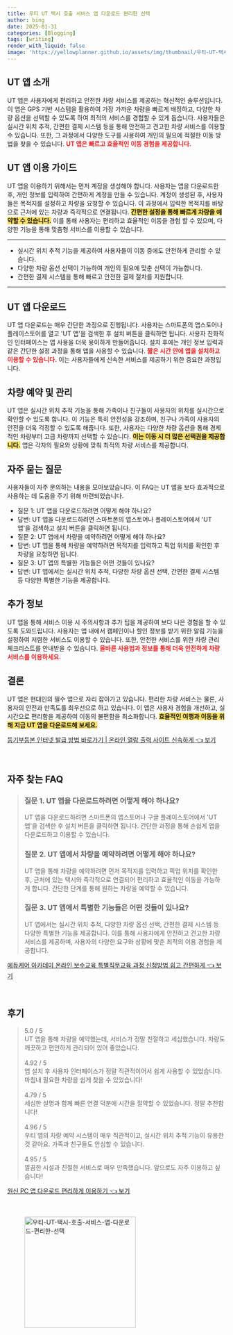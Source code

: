 ```yaml
---
title: 우티 UT 택시 호출 서비스 앱 다운로드 편리한 선택
author: bing
date: 2025-01-31
categories: [Blogging]
tags: [writing]
render_with_liquid: false
image: 'https://yellowplanner.github.io/assets/img/thumbnail/우티-UT-택시-호출-서비스-앱-다운로드-편리한-선택.webp'
---
```



<h2 id='UT 앱 소개'>UT 앱 소개</h2>

<p>UT 앱은 사용자에게 편리하고 안전한 차량 서비스를 제공하는 혁신적인 솔루션입니다. 이 앱은 GPS 기반 시스템을 활용하여 가장 가까운 차량을 빠르게 배정하고, 다양한 차량 옵션을 선택할 수 있도록 하여 최적의 서비스를 경험할 수 있게 돕습니다. 사용자들은 실시간 위치 추적, 간편한 결제 시스템 등을 통해 안전하고 견고한 차량 서비스를 이용할 수 있습니다. 또한, 그 과정에서 다양한 도구를 사용하여 개인의 필요에 적절한 이동 방법을 찾을 수 있습니다. <b><span style="color: #ee2323;">UT 앱은 빠르고 효율적인 이동 경험을 제공합니다.</span></b></p>

<h2 id='UT 앱 이용 가이드'>UT 앱 이용 가이드</h2>

<p>UT 앱을 이용하기 위해서는 먼저 계정을 생성해야 합니다. 사용자는 앱을 다운로드한 후, 개인 정보를 입력하여 간편하게 계정을 만들 수 있습니다. 계정이 생성된 후, 사용자들은 목적지를 설정하고 차량을 요청할 수 있습니다. 이 과정에서 입력한 목적지를 바탕으로 근처에 있는 차량과 즉각적으로 연결됩니다. <b><span style="background-color: #ffe066;">간편한 설정을 통해 빠르게 차량을 예약할 수 있습니다.</span></b> 이를 통해 사용자는 편리하고 효율적인 이동을 경험 할 수 있으며, 다양한 기능을 통해 맞춤형 서비스를 이용할 수 있습니다.</p>

<hr />

<ul>
    <li>실시간 위치 추적 기능을 제공하여 사용자들이 이동 중에도 안전하게 관리할 수 있습니다.</li>
    <li>다양한 차량 옵션 선택이 가능하여 개인의 필요에 맞춘 선택이 가능합니다.</li>
    <li>간편한 결제 시스템을 통해 빠르고 안전한 결제 절차를 지원합니다.</li>
</ul>

<hr />

<h2 id='UT 앱 다운로드'>UT 앱 다운로드</h2>

<p>UT 앱 다운로드는 매우 간단한 과정으로 진행됩니다. 사용자는 스마트폰의 앱스토어나 플레이스토어를 열고 'UT 앱'을 검색한 후 설치 버튼을 클릭하면 됩니다. 사용자 친화적인 인터페이스는 앱 사용을 더욱 용이하게 만들어줍니다. 설치 후에는 개인 정보 입력과 같은 간단한 설정 과정을 통해 앱을 사용할 수 있습니다. <b><span style="color: #ee2323;">짧은 시간 안에 앱을 설치하고 이용할 수 있습니다.</span></b> 이는 사용자들에게 신속한 서비스를 제공하기 위한 중요한 과정입니다.</p>

<h2 id='차량 예약 및 관리'>차량 예약 및 관리</h2>

<p>UT 앱은 실시간 위치 추적 기능을 통해 가족이나 친구들이 사용자의 위치를 실시간으로 확인할 수 있도록 합니다. 이 기능은 특히 안전성을 강조하며, 친구나 가족이 사용자의 안전을 더욱 걱정할 수 있도록 해줍니다. 또한, 사용자는 다양한 차량 옵션을 통해 경제적인 차량부터 고급 차량까지 선택할 수 있습니다. <b><span style="background-color: #ffe066;">이는 이동 시 더 많은 선택권을 제공합니다.</span></b> 앱은 각자의 필요와 상황에 맞춰 최적의 차량 서비스를 제공합니다.</p>

<h2 id='자주 묻는 질문'>자주 묻는 질문</h2>

<p>사용자들이 자주 문의하는 내용을 모아보았습니다. 이 FAQ는 UT 앱을 보다 효과적으로 사용하는 데 도움을 주기 위해 마련되었습니다.</p>

<ul>
    <li>질문 1: UT 앱을 다운로드하려면 어떻게 해야 하나요?</li>
    <li>답변: UT 앱을 다운로드하려면 스마트폰의 앱스토어나 플레이스토어에서 'UT 앱'을 검색하고 설치 버튼을 클릭하면 됩니다.</li>
    <li>질문 2: UT 앱에서 차량을 예약하려면 어떻게 해야 하나요?</li>
    <li>답변: UT 앱을 통해 차량을 예약하려면 목적지를 입력하고 픽업 위치를 확인한 후 차량을 요청하면 됩니다.</li>
    <li>질문 3: UT 앱의 특별한 기능들은 어떤 것들이 있나요?</li>
    <li>답변: UT 앱에서는 실시간 위치 추적, 다양한 차량 옵션 선택, 간편한 결제 시스템 등 다양한 특별한 기능을 제공합니다.</li>
</ul>

<h2 id='추가 정보'>추가 정보</h2>

<p>UT 앱을 통해 서비스 이용 시 주의사항과 추가 팁을 제공하여 보다 나은 경험을 할 수 있도록 도와드립니다. 사용자는 앱 내에서 캠페인이나 할인 정보를 받기 위한 알림 기능을 설정하여 저렴한 서비스도 이용할 수 있습니다. 또한, 안전한 서비스를 위한 차량 관리 체크리스트를 안내받을 수 있습니다. <b><span style="color: #ee2323;">올바른 사용법과 정보를 통해 더욱 안전하게 차량 서비스를 이용하세요.</span></b></p>

<h2 id='결론'>결론</h2>

<p>UT 앱은 현대인의 필수 앱으로 자리 잡아가고 있습니다. 편리한 차량 서비스는 물론, 사용자의 안전과 만족도를 최우선으로 하고 있습니다. 이 앱은 사용자 경험을 개선하고, 실시간으로 편리함을 제공하여 이동의 불편함을 최소화합니다. <b><span style="background-color: #ffe066;">효율적인 여행과 이동을 위해 지금 UT 앱을 다운로드해 보세요.</span></b></p>


<p><a class="click-button" title="등기부등본 인터넷 발급 방법 바로가기 | 온라인 열람 출력 사이트 신속하게" href="https://yellowplanner.github.io/posts/%EB%93%B1%EA%B8%B0%EB%B6%80%EB%93%B1%EB%B3%B8-%EC%9D%B8%ED%84%B0%EB%84%B7-%EB%B0%9C%EA%B8%89-%EB%B0%A9%EB%B2%95-%EB%B0%94%EB%A1%9C%EA%B0%80%EA%B8%B0-%EC%98%A8%EB%9D%BC%EC%9D%B8-%EC%97%B4%EB%9E%8C-%EC%B6%9C%EB%A0%A5-%EC%82%AC%EC%9D%B4%ED%8A%B8-%EC%8B%A0%EC%86%8D%ED%95%98%EA%B2%8C/" rel="dofollow">등기부등본 인터넷 발급 방법 바로가기 | 온라인 열람 출력 사이트 신속하게 👈 보기</a></p><br>
<h2 id='자주_찾는_FAQ'>자주 찾는 FAQ</h2>
<div itemscope="" itemtype="https://schema.org/FAQPage"> 
<blockquote> 
<div itemscope="" itemprop="mainEntity" itemtype="https://schema.org/Question"> 
<h3 itemprop="name">질문 1. UT 앱을 다운로드하려면 어떻게 해야 하나요?</h3> 
<div itemscope="" itemprop="acceptedAnswer" itemtype="https://schema.org/Answer"> 
<span itemprop="text"> 
<p>UT 앱을 다운로드하려면 스마트폰의 앱스토어나 구글 플레이스토어에서 'UT 앱'을 검색한 후 설치 버튼을 클릭하면 됩니다. 간단한 과정을 통해 손쉽게 앱을 다운로드하고 이용할 수 있습니다.</p> 
</span> 
</div> 
</div> 

<div itemscope="" itemprop="mainEntity" itemtype="https://schema.org/Question"> 
<h3 itemprop="name">질문 2. UT 앱에서 차량을 예약하려면 어떻게 해야 하나요?</h3> 
<div itemscope="" itemprop="acceptedAnswer" itemtype="https://schema.org/Answer"> 
<span itemprop="text"> 
<p>UT 앱을 통해 차량을 예약하려면 먼저 목적지를 입력하고 픽업 위치를 확인한 후, 근처에 있는 택시와 즉각적으로 연결되어 편리하고 효율적인 이동을 가능하게 합니다. 간단한 단계를 통해 원하는 차량을 예약할 수 있습니다.</p> 
</span> 
</div> 
</div> 

<div itemscope="" itemprop="mainEntity" itemtype="https://schema.org/Question"> 
<h3 itemprop="name">질문 3. UT 앱에서 특별한 기능들은 어떤 것들이 있나요?</h3> 
<div itemscope="" itemprop="acceptedAnswer" itemtype="https://schema.org/Answer"> 
<span itemprop="text"> 
<p>UT 앱에서는 실시간 위치 추적, 다양한 차량 옵션 선택, 간편한 결제 시스템 등 다양한 특별한 기능을 제공합니다. 이를 통해 사용자에게 안전하고 견고한 차량 서비스를 제공하며, 사용자의 다양한 요구와 상황에 맞춘 최적의 이용 경험을 제공합니다.</p> 
</span> 
</div> 
</div> 
</blockquote> 
</div>
<p><a class="click-button" title="에듀케어 아카데미 온라인 보수교육 특별직무교육 과정 신청방법 쉽고 간편하게" href="https://yellowplanner.github.io/posts/%EC%97%90%EB%93%80%EC%BC%80%EC%96%B4-%EC%95%84%EC%B9%B4%EB%8D%B0%EB%AF%B8-%EC%98%A8%EB%9D%BC%EC%9D%B8-%EB%B3%B4%EC%88%98%EA%B5%90%EC%9C%A1-%ED%8A%B9%EB%B3%84%EC%A7%81%EB%AC%B4%EA%B5%90%EC%9C%A1-%EA%B3%BC%EC%A0%95-%EC%8B%A0%EC%B2%AD%EB%B0%A9%EB%B2%95-%EC%89%BD%EA%B3%A0-%EA%B0%84%ED%8E%B8%ED%95%98%EA%B2%8C/" rel="dofollow">에듀케어 아카데미 온라인 보수교육 특별직무교육 과정 신청방법 쉽고 간편하게 👈 보기</a></p><br>
<h2 id='후기'>후기</h2>
<div itemscope itemtype="https://schema.org/Product">
  <blockquote>
  <div itemprop="review" itemscope itemtype="https://schema.org/Review">
      <div itemprop="reviewRating" itemscope itemtype="https://schema.org/Rating"> <span itemprop="ratingValue">5.0</span> / <span itemprop="bestRating">5</span> </div>
      <span itemprop="reviewBody">UT 앱을 통해 차량을 예약했는데, 서비스가 정말 친절하고 세심했습니다. 차량도 깨끗하고 편안하게 관리되어 있어 좋았습니다.</span>
  </div>
  <br>
  <div itemprop="review" itemscope itemtype="https://schema.org/Review">
      <div itemprop="reviewRating" itemscope itemtype="https://schema.org/Rating"> <span itemprop="ratingValue">4.92</span> / <span itemprop="bestRating">5</span> </div>
      <span itemprop="reviewBody">앱 설치 후 사용자 인터페이스가 정말 직관적이어서 쉽게 사용할 수 있었습니다. 마침내 필요한 차량을 쉽게 찾을 수 있었습니다!</span>
  </div>
  <br>
  <div itemprop="review" itemscope itemtype="https://schema.org/Review">
      <div itemprop="reviewRating" itemscope itemtype="https://schema.org/Rating"> <span itemprop="ratingValue">4.79</span> / <span itemprop="bestRating">5</span> </div>
      <span itemprop="reviewBody">세심한 설명과 함께 빠른 연결 덕분에 시간을 절약할 수 있었습니다. 정말 추천합니다!</span>
  </div>
  <br>
  <div itemprop="review" itemscope itemtype="https://schema.org/Review">
      <div itemprop="reviewRating" itemscope itemtype="https://schema.org/Rating"> <span itemprop="ratingValue">4.96</span> / <span itemprop="bestRating">5</span> </div>
      <span itemprop="reviewBody">우티 앱의 차량 예약 시스템이 매우 직관적이고, 실시간 위치 추적 기능이 유용한 것 같아요. 가족과 친구들도 안심할 수 있습니다.</span>
  </div>
  <br>
  <div itemprop="review" itemscope itemtype="https://schema.org/Review">
      <div itemprop="reviewRating" itemscope itemtype="https://schema.org/Rating"> <span itemprop="ratingValue">4.95</span> / <span itemprop="bestRating">5</span> </div>
      <span itemprop="reviewBody">깔끔한 시설과 친절한 서비스로 매우 만족했습니다. 앞으로도 자주 이용하고 싶습니다!</span>
  </div>
  </blockquote>
</div>
<p><a class="click-button" title="원신 PC 앱 다운로드 편리하게 이용하기" href="https://yellowplanner.github.io/posts/%EC%9B%90%EC%8B%A0-PC-%EC%95%B1-%EB%8B%A4%EC%9A%B4%EB%A1%9C%EB%93%9C-%ED%8E%B8%EB%A6%AC%ED%95%98%EA%B2%8C-%EC%9D%B4%EC%9A%A9%ED%95%98%EA%B8%B0/" rel="dofollow">원신 PC 앱 다운로드 편리하게 이용하기 👈 보기</a></p><br>
<figure class="image"><img src="https://yellowplanner.github.io/assets/img/thumbnail/우티-UT-택시-호출-서비스-앱-다운로드-편리한-선택.webp" alt="우티-UT-택시-호출-서비스-앱-다운로드-편리한-선택" width="256" height="256"></figure>
